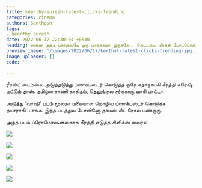 ```yaml
---
title: keerthy-suresh-latest-clicks-trending
categories: cinema
authors: Santhosh
tags:
- keerthy suresh
date: 2022-06-17 22:30:04 +0530
heading: என்ன அந்த பார்வையே ஒரு மார்க்கமா இருக்கே.. லேட்டஸ்ட் கீர்த்தி போட்டோஸ் வைரல்.!
preview_image: "/images/2022/06/17/kerthyl-latest-clicks-trending-jpg.jpeg"
image_uploader: []
code: ''

---
```

ரீசன்ட் டைம்ஸ்ல அடுத்தடுத்து ப்ளாக்பஸ்டர் கொடுத்த ஒரே கதாநாயகி கீர்த்தி சுரேஷ் மட்டும் தான். தமிழ்ல சாணி காகிதம், தெலுங்குல சர்க்காரு வாரி பாட்டா.

அடுத்து 'வாஷி' படம் மூலமா மலையாள மொழில ப்ளாக்பஸ்டர் கொடுக்க தயாராகிட்டாங்க. இந்த படத்துல டோவினோ தாமஸ் லீட் ரோல் பண்றாரு.

அந்த படம் ப்ரோமோஷன்ஸ்காக கீர்த்தி எடுத்த கிளிக்ஸ் வைரல்.

![](/images/2022/06/17/keerthy-latest-4-jpg.jpeg)

![](/images/2022/06/17/keerthy-latest-3-jpg.jpeg)

![](/images/2022/06/17/keerthy-latest-5-jpg.jpeg)

![](/images/2022/06/17/keerthy-latest-1-jpg.jpeg)

![](/images/2022/06/17/keerthy-latest-2-jpg.jpeg)
